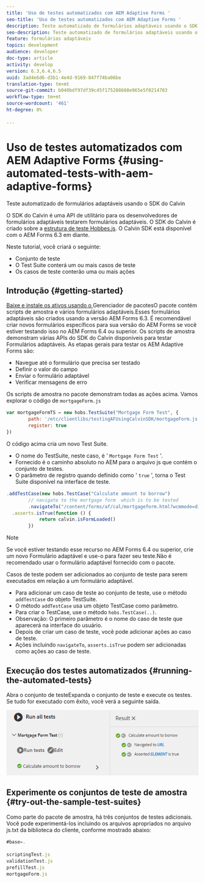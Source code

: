 ```yaml
---
title: 'Uso de testes automatizados com AEM Adaptive Forms '
seo-title: 'Uso de testes automatizados com AEM Adaptive Forms '
description: Teste automatizado de formulários adaptáveis usando o SDK do Calvin
seo-description: Teste automatizado de formulários adaptáveis usando o SDK do Calvin
feature: formulários adaptáveis
topics: development
audience: developer
doc-type: article
activity: develop
version: 6.3,6.4,6.5
uuid: 3ad4e6d6-d3b1-4e4d-9169-847f74ba06be
translation-type: tm+mt
source-git-commit: b040bdf97df39c45f175288608e965e5f0214703
workflow-type: tm+mt
source-wordcount: '461'
ht-degree: 0%

---
```



# Uso de testes automatizados com AEM Adaptive Forms {#using-automated-tests-with-aem-adaptive-forms}

Teste automatizado de formulários adaptáveis usando o SDK do Calvin

O SDK do Calvin é uma API de utilitário para os desenvolvedores de formulários adaptáveis testarem formulários adaptáveis. O SDK do Calvin é criado sobre a [estrutura de teste Hobbes.js](https://docs.adobe.com/docs/en/aem/6-3/develop/ref/test-api/index.html). O Calvin SDK está disponível com o AEM Forms 6.3 em diante.

Neste tutorial, você criará o seguinte:

* Conjunto de teste
* O Test Suite conterá um ou mais casos de teste
* Os casos de teste conterão uma ou mais ações

## Introdução {#getting-started}

[Baixe e instale os ativos usando o ](assets/testingadaptiveformsusingcalvinsdk1.zip)Gerenciador de pacotesO pacote contém scripts de amostra e vários formulários adaptáveis.Esses formulários adaptáveis são criados usando a versão AEM Forms 6.3. É recomendável criar novos formulários específicos para sua versão do AEM Forms se você estiver testando isso no AEM Forms 6.4 ou superior. Os scripts de amostra demonstram várias APIs do SDK do Calvin disponíveis para testar Formulários adaptáveis. As etapas gerais para testar os AEM Adaptive Forms são:

* Navegue até o formulário que precisa ser testado
* Definir o valor do campo
* Enviar o formulário adaptável
* Verificar mensagens de erro

Os scripts de amostra no pacote demonstram todas as ações acima.
Vamos explorar o código de `mortgageForm.js`

```javascript
var mortgageFormTS = new hobs.TestSuite("Mortgage Form Test", {
        path: '/etc/clientlibs/testingAFUsingCalvinSDK/mortgageForm.js',
        register: true
})
```

O código acima cria um novo Test Suite.

* O nome do TestSuite, neste caso, é &#39; `Mortgage Form Test` &#39;.
* Fornecido é o caminho absoluto no AEM para o arquivo js que contém o conjunto de testes.
* O parâmetro de registro quando definido como &#39; `true` &#39;, torna o Test Suite disponível na interface de teste.

```javascript
.addTestCase(new hobs.TestCase("Calculate amount to borrow")
        // navigate to the mortgage form  which is to be tested
        .navigateTo("/content/forms/af/cal/mortgageform.html?wcmmode=disabled")
  .asserts.isTrue(function () {
            return calvin.isFormLoaded()
        })
```

>[!NOTE]
>
>Se você estiver testando esse recurso no AEM Forms 6.4 ou superior, crie um novo Formulário adaptável e use-o para fazer seu teste.Não é recomendado usar o formulário adaptável fornecido com o pacote.

Casos de teste podem ser adicionados ao conjunto de teste para serem executados em relação a um formulário adaptável.

* Para adicionar um caso de teste ao conjunto de teste, use o método `addTestCase` do objeto TestSuite.
* O método `addTestCase` usa um objeto TestCase como parâmetro.
* Para criar o TestCase, use o método `hobs.TestCase(..)`.
* Observação: O primeiro parâmetro é o nome do caso de teste que aparecerá na interface do usuário.
* Depois de criar um caso de teste, você pode adicionar ações ao caso de teste.
* Ações incluindo `navigateTo`, `asserts.isTrue` podem ser adicionadas como ações ao caso de teste.

## Execução dos testes automatizados {#running-the-automated-tests}

[](http://localhost:4502/libs/granite/testing/hobbes.html)Abra o conjunto de testeExpanda o conjunto de teste e execute os testes. Se tudo for executado com êxito, você verá a seguinte saída.

![calvinsdk](assets/calvinimage.png)

## Experimente os conjuntos de teste de amostra {#try-out-the-sample-test-suites}

Como parte do pacote de amostra, há três conjuntos de testes adicionais. Você pode experimentá-los incluindo os arquivos apropriados no arquivo js.txt da biblioteca do cliente, conforme mostrado abaixo:

```javascript
#base=.

scriptingTest.js
validationTest.js
prefillTest.js
mortgageForm.js
```
